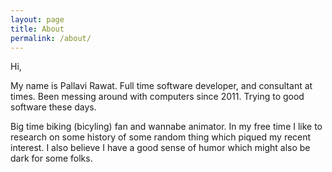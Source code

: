 ```yaml
---
layout: page
title: About
permalink: /about/
---
```


Hi, 

My name is Pallavi Rawat. Full time software developer, and consultant at times.
Been messing around with computers since 2011. Trying to good software these days.

Big time biking (bicyling) fan and wannabe animator. 
In my free time I like to research on some history of some random thing which piqued my recent interest.
I also believe I have a good sense of humor which might also be dark for some folks.

